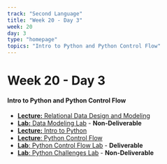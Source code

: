 ```yaml
---
track: "Second Language"
title: "Week 20 - Day 3"
week: 20
day: 3
type: "homepage"
topics: "Intro to Python and Python Control Flow"
---
```


# Week 20 - Day 3

#### Intro to Python and Python Control Flow
- [**Lecture:** Relational Data Design and Modeling](/second-language/week-20/day-3/lecture-materials/relational-data-design-and-modeling/)
- [**Lab:** Data Modeling Lab](/second-language/week-20/day-3/labs/data-modeling-lab/) - **Non-Deliverable**
- [**Lecture:** Intro to Python](/second-language/week-20/day-3/lecture-materials/intro-to-python/)
- [**Lecture**: Python Control Flow](/second-language/week-20/day-3/lecture-materials/intro-to-python-control-flow/) 
- [**Lab**: Python Control Flow Lab](/second-language/week-20/day-3/labs/python-control-flow-lab/) - **Deliverable**
- [**Lab**: Python Challenges Lab](/second-language/week-20/day-3/labs/python-challenges-lab/) - **Non-Deliverable**
